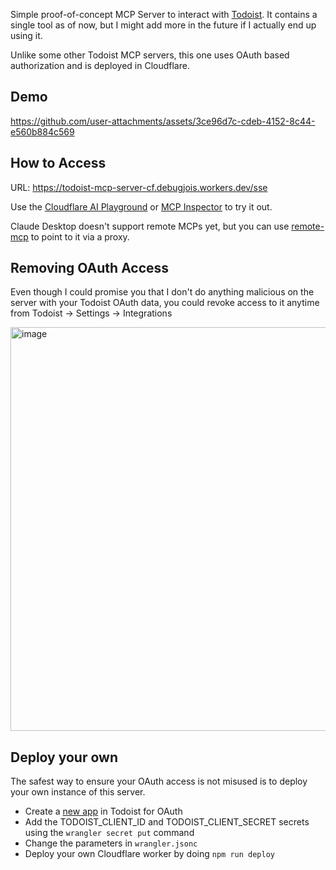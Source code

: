 Simple proof-of-concept MCP Server to interact with [Todoist](https://www.todoist.com). It contains a single tool as of now, but I might add more in the future if I actually end up using it.

Unlike some other Todoist MCP servers, this one uses OAuth based authorization and is deployed in Cloudflare.

## Demo

https://github.com/user-attachments/assets/3ce96d7c-cdeb-4152-8c44-e560b884c569

## How to Access
URL:  https://todoist-mcp-server-cf.debugjois.workers.dev/sse

Use the [Cloudflare AI Playground](https://playground.ai.cloudflare.com/) or [MCP Inspector](https://github.com/modelcontextprotocol/inspector) to try it out.

Claude Desktop doesn't support remote MCPs yet, but you can use [remote-mcp](https://github.com/geelen/mcp-remote) to point to it via a proxy.

## Removing OAuth Access
Even though I could promise you that I don't do anything malicious on the server with your Todoist OAuth data, you could revoke access to it anytime from Todoist -> Settings -> Integrations

<img width="646" alt="image" src="https://github.com/user-attachments/assets/fa3f9d99-0760-465a-a456-beac729a13ba" />

## Deploy your own
The safest way to ensure your OAuth access is not misused is to deploy your own instance of this server. 

- Create a [new app](https://developer.todoist.com/appconsole.html) in Todoist for OAuth
- Add the TODOIST_CLIENT_ID and TODOIST_CLIENT_SECRET secrets using the `wrangler secret put` command
- Change the parameters in `wrangler.jsonc` 
- Deploy your own Cloudflare worker by doing `npm run deploy`

